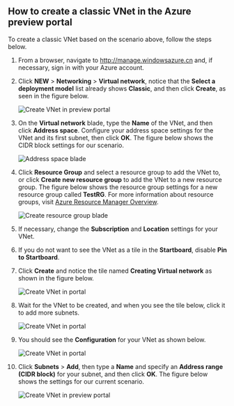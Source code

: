 <!-- not suitable for Mooncake -->

## How to create a classic VNet in the Azure preview portal

To create a classic VNet based on the scenario above, follow the steps below.

1. From a browser, navigate to http://manage.windowsazure.cn and, if necessary, sign in with your Azure account.
2. Click **NEW** > **Networking** > **Virtual network**, notice that the **Select a deployment model** list already shows **Classic**, and then click **Create**, as seen in the figure below.

	![Create VNet in preview portal](./media/virtual-networks-create-vnet-classic-pportal-include/vnet-create-pportal-figure1.gif)

3. On the **Virtual network** blade, type the **Name** of the VNet, and then click **Address space**. Configure your address space settings for the VNet and its first subnet, then click **OK**. The figure below shows the CIDR block settings for our scenario.

	![Address space blade](./media/virtual-networks-create-vnet-classic-pportal-include/vnet-create-pportal-figure2.png)

4. Click **Resource Group** and select a resource group to add the VNet to, or click **Create new resource group** to add the VNet to a new resource group. The figure below shows the resource group settings for a new resource group called **TestRG**. For more information about resource groups, visit [Azure Resource Manager Overview](/documentation/articles/resource-group-overview#resource-groups).

	![Create resource group blade](./media/virtual-networks-create-vnet-classic-pportal-include/vnet-create-pportal-figure3.png)

5. If necessary, change the **Subscription** and **Location** settings for your VNet. 

6. If you do not want to see the VNet as a tile in the **Startboard**, disable **Pin to Startboard**. 

7. Click **Create** and notice the tile named **Creating Virtual network** as shown in the figure below.

	![Create VNet in portal](./media/virtual-networks-create-vnet-classic-pportal-include/vnet-create-pportal-figure4.png)

8. Wait for the VNet to be created, and when you see the tile below, click it to add more subnets.

	![Create VNet in portal](./media/virtual-networks-create-vnet-classic-pportal-include/vnet-create-pportal-figure5.png)

9. You should see the **Configuration** for your VNet as shown below. 

	![Create VNet in portal](./media/virtual-networks-create-vnet-classic-pportal-include/vnet-create-pportal-figure6.png)

10. Click **Subnets** > **Add**, then type a **Name** and specify an **Address range (CIDR block)** for your subnet, and then click **OK**. The figure below shows the settings for our current scenario.

	![Create VNet in preview portal](./media/virtual-networks-create-vnet-classic-pportal-include/vnet-create-pportal-figure7.gif)